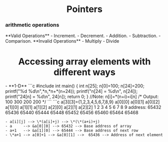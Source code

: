 <div align='center'><h1>Pointers</h1></div>
<h3>arithmetic operations</h3>
**Valid Operations**
- Increment.
- Decrement.
- Addition.
- Subtraction.
- Comparison.
**Invalid Operations**
- Multiply
- Divide

<div align='center'><h1>Accessing array elements with different ways</h1></div>
- **1-D**
```c
#include <stdio.h>
int main()
{
  int n[25];
  n[0]=100;
  n[24]=200;
  printf("%d %d\n",*n,*n+*(n+24));
  printf("n[24] = %d\n", n[24]);
  printf("24[n] = %d\n", 24[n]);
  return 0;
}
//Note: n[i]=*(n+i)=i[n]
/*
Output:
100 300
200
200
*/
```
```c
a[3][3]={1,2,3,4,5,6,7,8,9}
          a[0][0] a[0][1] a[0][2] a[1][0] a[1][1] a[1][2] a[2][0] a[2][1] a[2][2]
             1       2       3       4       5       6       7       8       9
address:   65432   65436   65440   65444   65448   65452   65456   65460   65464   65468

```
- a[i][j] --> \*(a[i]+j) --> \*(\*(a+i)+j)
- a     --> &a[0][0] --> 65432 --> Base address of array
- a+1   --> &a[1][0] --> 65444 --> Base address of next row
- \*a+1 --> a[0]+1 --> &a[0][1] -->  65436 --> Address of next element
